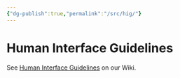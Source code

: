 ```yaml
---
{"dg-publish":true,"permalink":"/src/hig/"}
---
```


Human Interface Guidelines
==========================

See [Human Interface Guidelines](http://wiki.sugarlabs.org/go/Human_Interface_Guidelines) on our Wiki.
